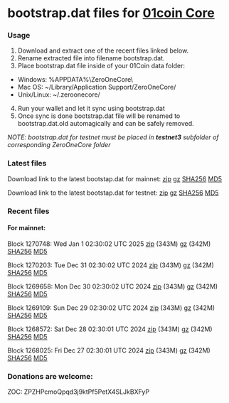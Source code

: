 # bootstrap.dat files for [01coin Core](https://01coin.io)

### Usage

1. Download and extract one of the recent files linked below.
2. Rename extracted file into filename bootstrap.dat.
3. Place bootstrap.dat file inside of your 01Coin data folder:
 - Windows: %APPDATA%\ZeroOneCore\
 - Mac OS: ~/Library/Application Support/ZeroOneCore/
 - Unix/Linux: ~/.zeroonecore/
4. Run your wallet and let it sync using bootstrap.dat
5. Once sync is done bootstrap.dat file will be renamed to bootstrap.dat.old automagically and can be safely removed.

_NOTE: bootstrap.dat for testnet must be placed in **testnet3** subfolder of corresponding ZeroOneCore folder_

### Latest files
Download link to the latest bootstap.dat for mainnet: [zip](https://files.01coin.io/mainnet/bootstrap.dat.zip) [gz](https://files.01coin.io/mainnet/bootstrap.dat.tar.gz) [SHA256](https://files.01coin.io/mainnet/sha256.txt) [MD5](https://files.01coin.io/mainnet/md5.txt)

Download link to the latest bootstap.dat for testnet: [zip](https://files.01coin.io/testnet/bootstrap.dat.zip) [gz](https://files.01coin.io/testnet/bootstrap.dat.tar.gz) [SHA256](https://files.01coin.io/testnet/sha256.txt) [MD5](https://files.01coin.io/testnet/md5.txt)

### Recent files

#### For mainnet:

Block 1270748: Wed Jan  1 02:30:02 UTC 2025 [zip](https://files.01coin.io/mainnet/2025-01-01/bootstrap.dat.zip) (343M) [gz](https://files.01coin.io/mainnet/2025-01-01/bootstrap.dat.tar.gz) (342M) [SHA256](https://files.01coin.io/mainnet/2025-01-01/sha256.txt) [MD5](https://files.01coin.io/mainnet/2025-01-01/md5.txt)

Block 1270203: Tue Dec 31 02:30:02 UTC 2024 [zip](https://files.01coin.io/mainnet/2024-12-31/bootstrap.dat.zip) (343M) [gz](https://files.01coin.io/mainnet/2024-12-31/bootstrap.dat.tar.gz) (342M) [SHA256](https://files.01coin.io/mainnet/2024-12-31/sha256.txt) [MD5](https://files.01coin.io/mainnet/2024-12-31/md5.txt)

Block 1269658: Mon Dec 30 02:30:02 UTC 2024 [zip](https://files.01coin.io/mainnet/2024-12-30/bootstrap.dat.zip) (343M) [gz](https://files.01coin.io/mainnet/2024-12-30/bootstrap.dat.tar.gz) (342M) [SHA256](https://files.01coin.io/mainnet/2024-12-30/sha256.txt) [MD5](https://files.01coin.io/mainnet/2024-12-30/md5.txt)

Block 1269109: Sun Dec 29 02:30:02 UTC 2024 [zip](https://files.01coin.io/mainnet/2024-12-29/bootstrap.dat.zip) (343M) [gz](https://files.01coin.io/mainnet/2024-12-29/bootstrap.dat.tar.gz) (342M) [SHA256](https://files.01coin.io/mainnet/2024-12-29/sha256.txt) [MD5](https://files.01coin.io/mainnet/2024-12-29/md5.txt)

Block 1268572: Sat Dec 28 02:30:01 UTC 2024 [zip](https://files.01coin.io/mainnet/2024-12-28/bootstrap.dat.zip) (343M) [gz](https://files.01coin.io/mainnet/2024-12-28/bootstrap.dat.tar.gz) (342M) [SHA256](https://files.01coin.io/mainnet/2024-12-28/sha256.txt) [MD5](https://files.01coin.io/mainnet/2024-12-28/md5.txt)

Block 1268025: Fri Dec 27 02:30:01 UTC 2024 [zip](https://files.01coin.io/mainnet/2024-12-27/bootstrap.dat.zip) (343M) [gz](https://files.01coin.io/mainnet/2024-12-27/bootstrap.dat.tar.gz) (342M) [SHA256](https://files.01coin.io/mainnet/2024-12-27/sha256.txt) [MD5](https://files.01coin.io/mainnet/2024-12-27/md5.txt)


### Donations are welcome:

ZOC: ZPZHPcmoQpqd3j9ktPf5PetX4SLJkBXFyP
